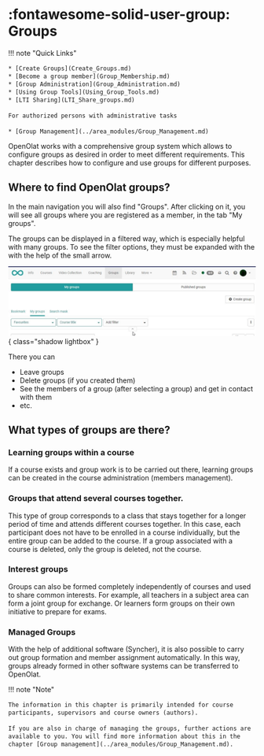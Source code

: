 # :fontawesome-solid-user-group: Groups

!!! note "Quick Links"

    * [Create Groups](Create_Groups.md)
    * [Become a group member](Group_Membership.md)
    * [Group Administration](Group_Administration.md)
    * [Using Group Tools](Using_Group_Tools.md)
    * [LTI Sharing](LTI_Share_groups.md)

    For authorized persons with administrative tasks

    * [Group Management](../area_modules/Group_Management.md)

OpenOlat works with a comprehensive group system which allows to configure
groups as desired in order to meet different requirements. This chapter describes how to configure and use groups for different purposes.

## Where to find OpenOlat groups?

In the main navigation you will also find "Groups". After clicking on it, you will see all groups where you are registered as a member, in the tab "My groups".

The groups can be displayed in a filtered way, which is especially helpful with many groups. To see the filter options, they must be expanded with the with the help of the small arrow.

![Groups](assets/groups16.jpg){ class="shadow lightbox" }

There you can

* Leave groups
* Delete groups (if you created them)
* See the members of a group (after selecting a group) and get in contact with them
* etc.

## What types of groups are there?

### Learning groups within a course

If a course exists and group work is to be carried out there, learning groups can be created in the course administration (members management).

### Groups that attend several courses together.

This type of group corresponds to a class that stays together for a longer period of time and attends different courses together. In this case, each participant does not have to be enrolled in a course individually, but the entire group can be added to the course. If a group associated with a course is deleted, only the group is deleted, not the course.

### Interest groups

Groups can also be formed completely independently of courses and used to share common interests. For example, all teachers in a subject area can form a joint group for exchange. Or learners form groups on their own initiative to prepare for exams.

### Managed Groups

With the help of additional software (Syncher), it is also possible to carry out group formation and member assignment automatically. In this way, groups already formed in other software systems can be transferred to OpenOlat.


!!! note "Note"

    The information in this chapter is primarily intended for course participants, supervisors and course owners (authors).

    If you are also in charge of managing the groups, further actions are available to you. You will find more information about this in the chapter [Group management](../area_modules/Group_Management.md).